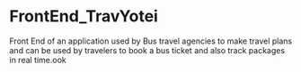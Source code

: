 # FrontEnd_TravYotei
Front End of an application used by Bus travel agencies to make travel plans and can be used by travelers to book a bus ticket and also track packages in real time.ook
